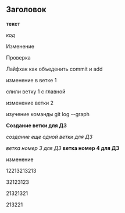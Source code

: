 ## Заголовок ##

__текст__

_код_

Изменение

Проверка

Лайфхак как объеденить commit и add

изменение в ветке 1

слили ветку 1 с главной

изменение ветки 2

изучение команды git log --graph

**Создание ветки для ДЗ**

*создание еще одной ветки для ДЗ*

_*ветка номер 3 для ДЗ*_
__ветка номер 4 для ДЗ__


изменение

12213213213

32123123

21321321

213221